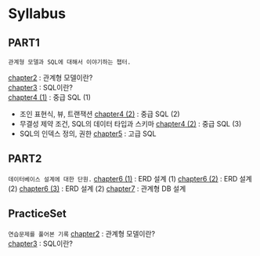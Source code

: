# Syllabus

## PART1
`관계형 모델과 SQL에 대해서 이야기하는 챕터.` 

[chapter2](./PART1/chapter2.md) : 관계형 모델이란?  
[chapter3](./PART1/chapter3.md) : SQL이란?  
[chapter4 (1)](./PART1/chapter4_1.md) : 중급 SQL (1)  
 - 조인 표현식, 뷰, 트랜잭션
[chapter4 (2)](./PART1/chapter4_2.md) : 중급 SQL (2)  
 - 무결성 제약 조건, SQL의 데이터 타입과 스키마
[chapter4 (2)](./PART1/chapter4_3.md) : 중급 SQL (3)  
 - SQL의 인덱스 정의, 권한
[chapter5](./PART1/chapter5.md) : 고급 SQL

## PART2
`데이터베이스 설계에 대한 단원.` 
[chapter6 (1)](./PART2/chapter6_1.md) : ERD 설계 (1)
[chapter6 (2)](./PART2/chapter6_2.md) : ERD 설계 (2)
[chapter6 (3)](./PART2/chapter6_3.md) : ERD 설계 (2)
[chapter7](./PART2/chapter7.md) : 관계형 DB 설계

## PracticeSet
`연습문제를 풀어본 기록`
[chapter2](./PracticeSet/chapter2.md) : 관계형 모델이란?  
[chapter3](./PracticeSet/chapter3.md) : SQL이란?
